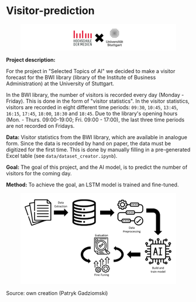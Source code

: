 # Visitor-prediction

<figure>
    <img 
    src="./img/banner.png" 
    alt='HdM X Stuttgart University'
    >
</figure>

**Project description:**

For the project in "Selected Topics of AI" we decided to make a visitor forecast for the BWI library (library of the Institute of Business Administration) at the University of Stuttgart.


In the BWI library, the number of visitors is recorded every day (Monday - Friday). This is done in the form of "visitor statistics". In the visitor statistics, visitors are recorded in eight different time periods: `09:30`, `10:45`, `13:45`, `16:15`, `17:45`, `18:00`, `18:30` and `18:45`. Due to the library's opening hours (Mon. - Thurs. 09:00-19:00; Fri. 09:00 - 17:00), the last three time periods are not recorded on Fridays.


**Data:** Visitor statistics from the BWI library, which are available in analogue form. Since the data is recorded by hand on paper, the data must be digitized for the first time. This is done by manually filling in a pre-generated Excel table (see `data/dataset_creator.ipynb`).

**Goal:** The goal of this project, and the AI model, is to predict the number of visitors for the coming day.

**Method:** To achieve the goal, an LSTM model is trained and fine-tuned.

<figure>
    <img 
    src="./img/workflow.png" 
    width="700px"
    alt='Visitor Prediction Project Workflow'
    >
</figure>
<p>Source: own creation (Patryk Gadziomski)</p>
